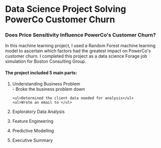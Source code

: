 # Data Science Project Solving PowerCo Customer Churn

### Does Price Sensitivity Influence PowerCo's Customer Churn?

In this machine learning project, I used a Random Forest machine learning model to ascertain which factors had the greatest impact on PowerCo's customer churn. I completed this project as a data science Forage job simulation for Boston Consulting Group. 

#### The project included 5 main parts:

<ol>
  <li>Understanding Business Problem</li>
    - Broke the business problem down
    
    <ul>Determined the client data needed for analysis</ul>
    <ul>Wrote an email to </ul>
  <li>Exploratory Data Analysis</li>
    <ul></ul>
    <ul></ul>
    <ul></ul>
  <li>Feature Engineering</li>
    <ul></ul>
    <ul></ul>
    <ul></ul>
  <li>Predictive Modelling</li>
    <ul></ul>
    <ul></ul>
    <ul></ul>
  <li>Executive Summary</li>
    <ul></ul>
</ol>
